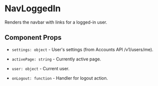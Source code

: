 # NavLoggedIn

Renders the navbar with links for a logged-in user.

## Component Props

- `settings: object` - User's settings (from Accounts API /v1/users/me).
- `activePage: string` - Currently active page.
- `user: object` - Current user.

- `onLogout: function` - Handler for logout action.
